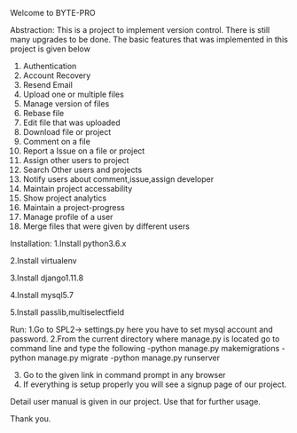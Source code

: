 Welcome to BYTE-PRO

Abstraction:
This is a project to implement version control. There is still many upgrades to be done. The basic features that was implemented in this project is given below

1. Authentication
2. Account Recovery
3. Resend Email
4. Upload one or multiple files
5. Manage version of files
6. Rebase file
7. Edit file that was uploaded
8. Download file or project
9. Comment on a file
10. Report a Issue on a file or project
11. Assign other users to project
12. Search Other users and projects
13. Notify users about comment,issue,assign developer
14. Maintain project accessability
15. Show project analytics
16. Maintain a project-progress
17. Manage profile of a user
18. Merge files that were given by different users

Installation:
1.Install python3.6.x

2.Install virtualenv

3.Install django1.11.8

4.Install mysql5.7

5.Install passlib,multiselectfield

Run:
1.Go to SPL2-> settings.py
    here you have to set mysql account and password.
2.From the current directory where manage.py is located go to command line and type the following
-python manage.py makemigrations
-python manage.py migrate
-python manage.py runserver

3. Go to the given link in command prompt in any browser
4. If everything is setup properly you will see a signup page of our project.

Detail user manual is given in our project. Use that for further usage.

Thank you.
